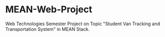 # MEAN-Web-Project
Web Technologies Semester Project on Topic "Student Van Tracking and Transportation System" in MEAN Stack.
